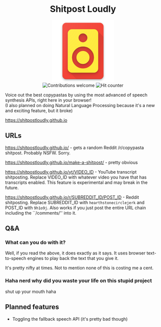 <h1 class="unchanged" align="center">Shitpost Loudly</h1>
<div align="center">
<a href="https://github.com/mohan-cao/revilo"><img height="200" style="display:inline-block;" src="./public/favicon.png" alt="Shitpost Loudly Logo"></a>
<br>
<a href="https://github.com/shitpostloudly/shitpostloudly.github.io/issues"><img style="display:inline-block;" src="https://img.shields.io/badge/contributions-welcome-brightgreen.svg?style=flat" alt="Contributions welcome"></a>
<img style="display:inline-block;" src="http://hits.dwyl.io/shitpostloudly/shitpostloudly.github.io.svg" alt="Hit counter">
</div>

Voice out the best copypastas by using the most advanced of speech synthesis APIs, right here in your browser!  
(I also planned on doing Natural Language Processing because it's a new and exciting feature, but it broke)

https://shitpostloudly.github.io

## URLs

https://shitpostloudly.github.io/ - gets a random Reddit /r/copypasta shitpost. Probably NSFW. Sorry.

https://shitpostloudly.github.io/make-a-shitpost/ - pretty obvious

https://shitpostloudly.github.io/yt/VIDEO_ID - YouTube transcript shitposting. Replace VIDEO_ID with whatever video you have that has transcripts enabled. This feature is experimental and may break in the future.

https://shitpostloudly.github.io/r/SUBREDDIT_ID/POST_ID - Reddit shitposting. Replace SUBREDDIT_ID with `hearthstonecirclejerk` and POST_ID with `9h1o9j`. Also works if you just post the entire URL chain including the ``/comments/'' into it.

## Q&A

### What can you do with it?

Well, if you read the above, it does exactly as it says. It uses browser text-to-speech engines to play back the text that you give it.

It's pretty nifty at times. Not to mention none of this is costing me a cent.

### Haha nerd why did you waste your life on this stupid project

shut up your mouth haha

## Planned features

- Toggling the fallback speech API (it's pretty bad though)
